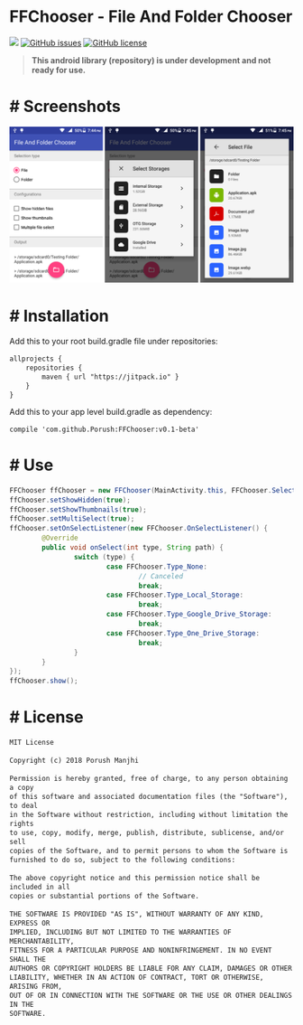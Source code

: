 # FFChooser - File And Folder Chooser
[![](https://img.shields.io/badge/jitpack-v0.1--beta-brightgreen.svg?style=for-the-badge)](https://jitpack.io/#Porush/FFChooser) 
[![GitHub issues](https://img.shields.io/github/issues/Porush/FFChooser.svg?style=for-the-badge)](https://github.com/Porush/FFChooser/issues)
 [![GitHub license](https://img.shields.io/github/license/Porush/FFChooser.svg?style=for-the-badge)](https://github.com/Porush/FFChooser/blob/master/LICENSE)

> **This android library (repository) is under development and not ready for use.**

# # Screenshots
![screenshots](https://raw.githubusercontent.com/Porush/FFChooser/master/screenshots/screenshots.png "screenshots")

<!---
# Video
[![Video 1](http://img.youtube.com/vi/DYfP-UIKxH0/0.jpg)](http://www.youtube.com/watch?v=DYfP-UIKxH0)
--->

# # Installation
Add this to your root build.gradle file under repositories:

```Gradle
allprojects {
	repositories {
		maven { url "https://jitpack.io" }
	}
}
```

Add this to your app level build.gradle as dependency:
```Gradle
compile 'com.github.Porush:FFChooser:v0.1-beta'
```

# # Use
```Java
FFChooser ffChooser = new FFChooser(MainActivity.this, FFChooser.Select_Type_File);
ffChooser.setShowHidden(true);
ffChooser.setShowThumbnails(true);
ffChooser.setMultiSelect(true);
ffChooser.setOnSelectListener(new FFChooser.OnSelectListener() {
        @Override
        public void onSelect(int type, String path) {
                switch (type) {
                        case FFChooser.Type_None:
                                // Canceled
                                break;
                        case FFChooser.Type_Local_Storage:
                                break;
                        case FFChooser.Type_Google_Drive_Storage:
                                break;
                        case FFChooser.Type_One_Drive_Storage:
                                break;
                }
        }
});
ffChooser.show();
```

# # License
```
MIT License

Copyright (c) 2018 Porush Manjhi

Permission is hereby granted, free of charge, to any person obtaining a copy
of this software and associated documentation files (the "Software"), to deal
in the Software without restriction, including without limitation the rights
to use, copy, modify, merge, publish, distribute, sublicense, and/or sell
copies of the Software, and to permit persons to whom the Software is
furnished to do so, subject to the following conditions:

The above copyright notice and this permission notice shall be included in all
copies or substantial portions of the Software.

THE SOFTWARE IS PROVIDED "AS IS", WITHOUT WARRANTY OF ANY KIND, EXPRESS OR
IMPLIED, INCLUDING BUT NOT LIMITED TO THE WARRANTIES OF MERCHANTABILITY,
FITNESS FOR A PARTICULAR PURPOSE AND NONINFRINGEMENT. IN NO EVENT SHALL THE
AUTHORS OR COPYRIGHT HOLDERS BE LIABLE FOR ANY CLAIM, DAMAGES OR OTHER
LIABILITY, WHETHER IN AN ACTION OF CONTRACT, TORT OR OTHERWISE, ARISING FROM,
OUT OF OR IN CONNECTION WITH THE SOFTWARE OR THE USE OR OTHER DEALINGS IN THE
SOFTWARE.
```
